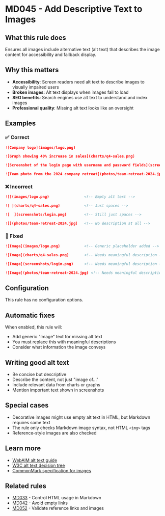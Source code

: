 # MD045 - Add Descriptive Text to Images

## What this rule does

Ensures all images include alternative text (alt text) that describes the image content for accessibility and fallback display.

## Why this matters

- **Accessibility**: Screen readers need alt text to describe images to visually impaired users
- **Broken images**: Alt text displays when images fail to load
- **SEO benefits**: Search engines use alt text to understand and index images
- **Professional quality**: Missing alt text looks like an oversight

## Examples

### ✅ Correct

```markdown
![Company logo](images/logo.png)

![Graph showing 40% increase in sales](charts/q4-sales.png)

![Screenshot of the login page with username and password fields](screenshots/login.png)

![Team photo from the 2024 company retreat](photos/team-retreat-2024.jpg)
```

### ❌ Incorrect  

```markdown
![](images/logo.png)                <!-- Empty alt text -->

![ ](charts/q4-sales.png)           <!-- Just spaces -->

![  ](screenshots/login.png)        <!-- Still just spaces -->

![](photos/team-retreat-2024.jpg)   <!-- No description at all -->
```

### 🔧 Fixed

```markdown
![Image](images/logo.png)           <!-- Generic placeholder added -->

![Image](charts/q4-sales.png)       <!-- Needs meaningful description -->

![Image](screenshots/login.png)     <!-- Needs meaningful description -->

![Image](photos/team-retreat-2024.jpg) <!-- Needs meaningful description -->
```

## Configuration

This rule has no configuration options.

## Automatic fixes

When enabled, this rule will:
- Add generic "Image" text for missing alt text
- You must replace this with meaningful descriptions
- Consider what information the image conveys

## Writing good alt text

- Be concise but descriptive
- Describe the content, not just "image of..."
- Include relevant data from charts or graphs
- Mention important text shown in screenshots

## Special cases

- Decorative images might use empty alt text in HTML, but Markdown requires some text
- The rule only checks Markdown image syntax, not HTML `<img>` tags
- Reference-style images are also checked

## Learn more

- [WebAIM alt text guide](https://webaim.org/techniques/alttext/)
- [W3C alt text decision tree](https://www.w3.org/WAI/tutorials/images/decision-tree/)
- [CommonMark specification for images](https://spec.commonmark.org/0.31.2/#images)

## Related rules

- [MD033](md033.md) - Control HTML usage in Markdown
- [MD042](md042.md) - Avoid empty links
- [MD052](md052.md) - Validate reference links and images
